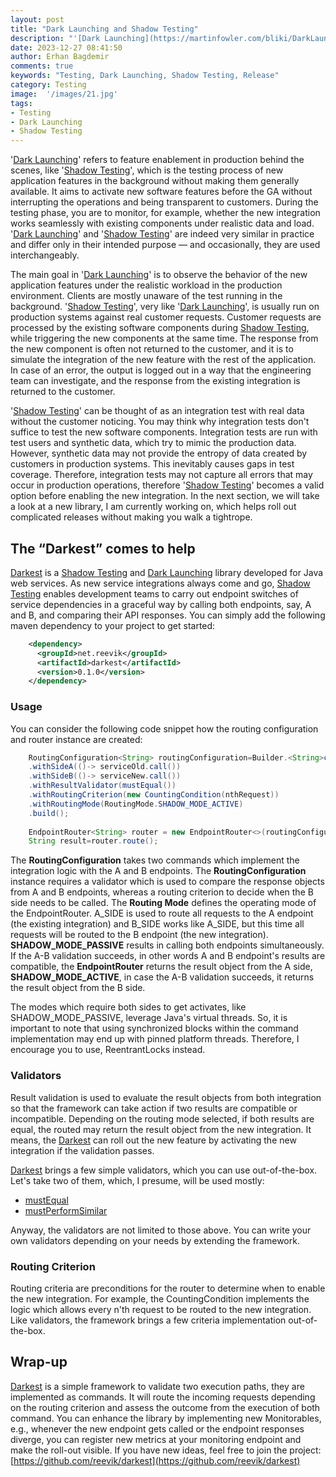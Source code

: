 ```yaml
---
layout: post
title: "Dark Launching and Shadow Testing"
description: "'[Dark Launching](https://martinfowler.com/bliki/DarkLaunching.html)' refers to feature enablement in production behind the scenes, like 'Shadow Testing', which is the testing process of new application features in the background without making them generally available."
date: 2023-12-27 08:41:50
author: Erhan Bagdemir
comments: true
keywords: "Testing, Dark Launching, Shadow Testing, Release"
category: Testing
image:  '/images/21.jpg'
tags:
- Testing
- Dark Launching
- Shadow Testing
---
```


'[Dark Launching](https://martinfowler.com/bliki/DarkLaunching.html)' refers to feature enablement in production behind the scenes, like '[Shadow Testing](https://microsoft.github.io/code-with-engineering-playbook/automated-testing/shadow-testing/)', which is the testing process of new application features in the background without making them generally available. It aims to activate new software features before the GA without interrupting the operations and being transparent to customers. During the testing phase, you are to monitor, for example, whether the new integration works seamlessly with existing components under realistic data and load. '[Dark Launching](https://martinfowler.com/bliki/DarkLaunching.html)' and '[Shadow Testing](https://microsoft.github.io/code-with-engineering-playbook/automated-testing/shadow-testing/)' are indeed very similar in practice and differ only in their intended purpose — and occasionally, they are used interchangeably. 

The main goal in '[Dark Launching](https://martinfowler.com/bliki/DarkLaunching.html)' is to observe the behavior of the new application features under the realistic workload in the production environment. Clients are mostly unaware of the test running in the background. '[Shadow Testing](https://microsoft.github.io/code-with-engineering-playbook/automated-testing/shadow-testing/)', very like '[Dark Launching](https://martinfowler.com/bliki/DarkLaunching.html)', is usually run on production systems against real customer requests. Customer requests are processed by the existing software components during [Shadow Testing](https://microsoft.github.io/code-with-engineering-playbook/automated-testing/shadow-testing/), while triggering the new components at the same time. The response from the new component is often not returned to the customer, and it is to simulate the integration of the new feature with the rest of the application. In case of an error, the output is logged out in a way that the engineering team can investigate, and the response from the existing integration is returned to the customer.

'[Shadow Testing](https://microsoft.github.io/code-with-engineering-playbook/automated-testing/shadow-testing/)' can be thought of as an integration test with real data without the customer noticing. You may think why integration tests don't suffice to test the new software components. Integration tests are run with test users and synthetic data, which try to mimic the production data. However, synthetic data may not provide the entropy of data created by customers in production systems. This inevitably causes gaps in test coverage. Therefore, integration tests may not capture all errors that may occur in production operations, therefore '[Shadow Testing](https://microsoft.github.io/code-with-engineering-playbook/automated-testing/shadow-testing/)' becomes a valid option before enabling the new integration. In the next section, we will take a look at a new library, I am currently working on, which helps roll out complicated releases without making you walk a tightrope. 

## The “Darkest” comes to help

[Darkest](https://github.com/reevik/darkest) is a [Shadow Testing](https://microsoft.github.io/code-with-engineering-playbook/automated-testing/shadow-testing/) and [Dark Launching](https://martinfowler.com/bliki/DarkLaunching.html) library developed for Java web services. As new service integrations always come and go, [Shadow Testing](https://microsoft.github.io/code-with-engineering-playbook/automated-testing/shadow-testing/) enables development teams to carry out endpoint switches of service dependencies in a graceful way by calling both endpoints, say, A and B, and comparing their API responses. You can simply add the following maven dependency to your project to get started: 

```xml
    <dependency>
      <groupId>net.reevik</groupId>
      <artifactId>darkest</artifactId>
      <version>0.1.0</version>
    </dependency>
```

### Usage

You can consider the following code snippet how the routing configuration and router instance are created: 

```java
    RoutingConfiguration<String> routingConfiguration=Builder.<String>create()
    .withSideA(()-> serviceOld.call())
    .withSideB(()-> serviceNew.call())
    .withResultValidator(mustEqual())
    .withRoutingCriterion(new CountingCondition(nthRequest))
    .withRoutingMode(RoutingMode.SHADOW_MODE_ACTIVE)
    .build();
    
    EndpointRouter<String> router = new EndpointRouter<>(routingConfiguration);
    String result=router.route();
```

The **RoutingConfiguration** takes two commands which implement the integration logic with the A and B endpoints. The **RoutingConfiguration** instance requires a validator which is used to compare the response objects from A and B endpoints, whereas a routing criterion to decide when the B side needs to 
be called. The **Routing Mode** defines the operating mode of the EndpointRouter. A_SIDE is used to route all requests to the A endpoint (the existing integration) and B_SIDE works like A_SIDE, but this time all requests will be routed to the B endpoint (the new integration). **SHADOW_MODE_PASSIVE** results in calling both endpoints simultaneously. If the A-B validation succeeds, in other words A and B endpoint's results are compatible, the **EndpointRouter** returns the result object from the A side, **SHADOW_MODE_ACTIVE**, in case the A-B validation succeeds, it returns the result object from the B side.

The modes which require both sides to get activates, like SHADOW_MODE_PASSIVE, leverage Java's virtual threads. So, it is important to note that using synchronized blocks within the command implementation may end up with pinned platform threads. Therefore, I encourage you to use, ReentrantLocks instead.

### Validators

Result validation is used to evaluate the result objects from both integration so that the framework can take action if two results are compatible or incompatible. Depending on the routing mode selected, if both results are equal, the routed may return the result object from the new integration. It means, the [Darkest](https://github.com/reevik/darkest) can roll out the new feature by activating the new integration if the validation passes. 

[Darkest](https://github.com/reevik/darkest) brings a few simple validators, which you can use out-of-the-box. Let's take two of them, which, I presume, will be used mostly:

* [mustEqual](https://reevik.github.io/darkest/net/reevik/darkest/validators/ValidatorFactory.html#mustEqual())
* [mustPerformSimilar](https://reevik.github.io/darkest/net/reevik/darkest/validators/ValidatorFactory.html#mustPerformSimilar(java.time.Duration))

Anyway, the validators are not limited to those above. You can write your own validators depending on your needs by extending the framework. 

### Routing Criterion

Routing criteria are preconditions for the router to determine when to enable the new integration. For example, the CountingCondition implements the logic which allows every n'th request to be routed to the new integration. Like validators, the framework brings a few criteria implementation out-of-the-box.

## Wrap-up

[Darkest](https://github.com/reevik/darkest) is a simple framework to validate two execution paths, they are implemented as commands. It will route the incoming requests depending on the routing criterion and assess the outcome from the execution of both command. You can enhance the library by implementing new Monitorables, e.g., whenever the new endpoint gets called or the endpoint responses diverge, you can register new metrics at your monitoring endpoint and make the roll-out visible. If you have new ideas, feel free to join the project: 
[https://github.com/reevik/darkest](https://github.com/reevik/darkest)
